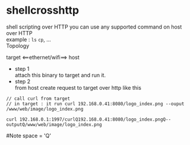 # shellcrosshttp
shell scripting over HTTP 
you can use any supported command on host over HTTP  
example : `ls` `cp`, ...  
Topology

target <==ethernet/wifi==> host

+ step 1  
attach this binary to target and run it.  
+ step 2   
from host create request to target over http like this
```
// call curl from target 
// in target : it run curl 192.168.0.41:8080/logo_index.png --ouput /www/web/image/logo_index.png

curl 192.168.0.1:1997/curlQ192.168.0.41:8080/logo_index.pngQ--outputQ/www/web/image/logo_index.png
```

#Note
space = 'Q'
